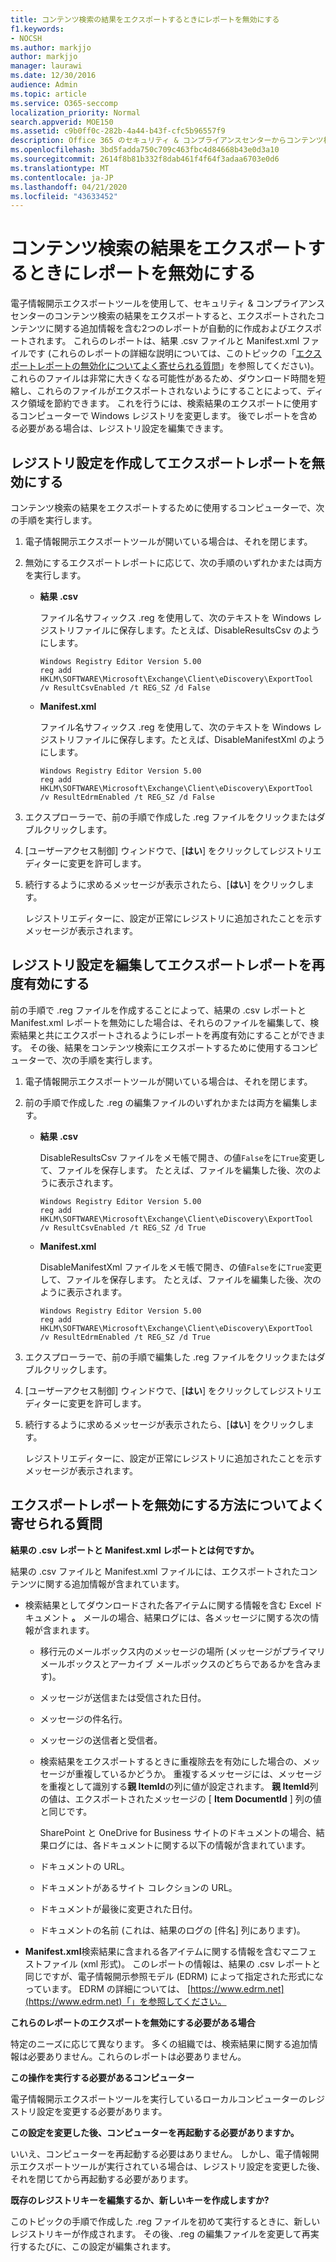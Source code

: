 ```yaml
---
title: コンテンツ検索の結果をエクスポートするときにレポートを無効にする
f1.keywords:
- NOCSH
ms.author: markjjo
author: markjjo
manager: laurawi
ms.date: 12/30/2016
audience: Admin
ms.topic: article
ms.service: O365-seccomp
localization_priority: Normal
search.appverid: MOE150
ms.assetid: c9b0ff0c-282b-4a44-b43f-cfc5b96557f9
description: Office 365 のセキュリティ & コンプライアンスセンターからコンテンツ検索の結果をエクスポートするときにレポートを無効にするには、ローカルコンピューターの Windows レジストリを編集します。 これらのレポートを無効にすると、ダウンロード時間が短縮され、ディスク容量が節約されます。
ms.openlocfilehash: 3bd5fadda750c709c463fbc4d84668b43e0d3a10
ms.sourcegitcommit: 2614f8b81b332f8dab461f4f64f3adaa6703e0d6
ms.translationtype: MT
ms.contentlocale: ja-JP
ms.lasthandoff: 04/21/2020
ms.locfileid: "43633452"
---
```

# <a name="disable-reports-when-you-export-content-search-results"></a>コンテンツ検索の結果をエクスポートするときにレポートを無効にする

電子情報開示エクスポートツールを使用して、セキュリティ & コンプライアンスセンターのコンテンツ検索の結果をエクスポートすると、エクスポートされたコンテンツに関する追加情報を含む2つのレポートが自動的に作成およびエクスポートされます。 これらのレポートは、結果 .csv ファイルと Manifest.xml ファイルです (これらのレポートの詳細な説明については、このトピックの「[エクスポートレポートの無効化についてよく寄せられる質問](#frequently-asked-questions-about-disabling-export-reports)」を参照してください)。 これらのファイルは非常に大きくなる可能性があるため、ダウンロード時間を短縮し、これらのファイルがエクスポートされないようにすることによって、ディスク領域を節約できます。 これを行うには、検索結果のエクスポートに使用するコンピューターで Windows レジストリを変更します。 後でレポートを含める必要がある場合は、レジストリ設定を編集できます。 
  
## <a name="create-registry-settings-to-disable-the-export-reports"></a>レジストリ設定を作成してエクスポートレポートを無効にする

コンテンツ検索の結果をエクスポートするために使用するコンピューターで、次の手順を実行します。
  
1. 電子情報開示エクスポートツールが開いている場合は、それを閉じます。
    
2. 無効にするエクスポートレポートに応じて、次の手順のいずれかまたは両方を実行します。
    
    - **結果 .csv**
    
      ファイル名サフィックス .reg を使用して、次のテキストを Windows レジストリファイルに保存します。たとえば、DisableResultsCsv のようにします。
    
      ```text
      Windows Registry Editor Version 5.00
      reg add HKLM\SOFTWARE\Microsoft\Exchange\Client\eDiscovery\ExportTool /v ResultCsvEnabled /t REG_SZ /d False 
      ```

    - **Manifest.xml**
    
      ファイル名サフィックス .reg を使用して、次のテキストを Windows レジストリファイルに保存します。たとえば、DisableManifestXml のようにします。
    
      ```text
      Windows Registry Editor Version 5.00
      reg add HKLM\SOFTWARE\Microsoft\Exchange\Client\eDiscovery\ExportTool /v ResultEdrmEnabled /t REG_SZ /d False 
      ```

3. エクスプローラーで、前の手順で作成した .reg ファイルをクリックまたはダブルクリックします。
    
4. [ユーザーアクセス制御] ウィンドウで、[**はい**] をクリックしてレジストリエディターに変更を許可します。 
    
5. 続行するように求めるメッセージが表示されたら、[**はい**] をクリックします。
    
    レジストリエディターに、設定が正常にレジストリに追加されたことを示すメッセージが表示されます。
  
## <a name="edit-registry-settings-to-re-enable-the-export-reports"></a>レジストリ設定を編集してエクスポートレポートを再度有効にする

前の手順で .reg ファイルを作成することによって、結果の .csv レポートと Manifest.xml レポートを無効にした場合は、それらのファイルを編集して、検索結果と共にエクスポートされるようにレポートを再度有効にすることができます。 その後、結果をコンテンツ検索にエクスポートするために使用するコンピューターで、次の手順を実行します。
  
1. 電子情報開示エクスポートツールが開いている場合は、それを閉じます。
    
2. 前の手順で作成した .reg の編集ファイルのいずれかまたは両方を編集します。
    
    - **結果 .csv**
    
        DisableResultsCsv ファイルをメモ帳で開き、の値`False`をに`True`変更して、ファイルを保存します。 たとえば、ファイルを編集した後、次のように表示されます。
    
        ```text
        Windows Registry Editor Version 5.00
      reg add HKLM\SOFTWARE\Microsoft\Exchange\Client\eDiscovery\ExportTool /v ResultCsvEnabled /t REG_SZ /d True
        ```

    - **Manifest.xml**
    
        DisableManifestXml ファイルをメモ帳で開き、の値`False`をに`True`変更して、ファイルを保存します。 たとえば、ファイルを編集した後、次のように表示されます。
    
      ```text
      Windows Registry Editor Version 5.00
      reg add HKLM\SOFTWARE\Microsoft\Exchange\Client\eDiscovery\ExportTool /v ResultEdrmEnabled /t REG_SZ /d True
      ```

3. エクスプローラーで、前の手順で編集した .reg ファイルをクリックまたはダブルクリックします。
    
4. [ユーザーアクセス制御] ウィンドウで、[**はい**] をクリックしてレジストリエディターに変更を許可します。 
    
5. 続行するように求めるメッセージが表示されたら、[**はい**] をクリックします。
    
    レジストリエディターに、設定が正常にレジストリに追加されたことを示すメッセージが表示されます。
  
## <a name="frequently-asked-questions-about-disabling-export-reports"></a>エクスポートレポートを無効にする方法についてよく寄せられる質問

 **結果の .csv レポートと Manifest.xml レポートとは何ですか。**
  
結果の .csv ファイルと Manifest.xml ファイルには、エクスポートされたコンテンツに関する追加情報が含まれています。
  
- 検索結果としてダウンロードされた各アイテムに関する情報を含む Excel ドキュメント **。** メールの場合、結果ログには、各メッセージに関する次の情報が含まれます。 
    
  - 移行元のメールボックス内のメッセージの場所 (メッセージがプライマリ メールボックスとアーカイブ メールボックスのどちらであるかを含みます)。
    
  - メッセージが送信または受信された日付。
    
  - メッセージの件名行。
    
  - メッセージの送信者と受信者。
    
  - 検索結果をエクスポートするときに重複除去を有効にした場合の、メッセージが重複しているかどうか。 重複するメッセージには、メッセージを重複として識別する**親 ItemId**の列に値が設定されます。 **親 ItemId**列の値は、エクスポートされたメッセージの [ **Item DocumentId** ] 列の値と同じです。 
    
    SharePoint と OneDrive for Business サイトのドキュメントの場合、結果ログには、各ドキュメントに関する以下の情報が含まれています。
    
  - ドキュメントの URL。
    
  - ドキュメントがあるサイト コレクションの URL。
    
  - ドキュメントが最後に変更された日付。
    
  - ドキュメントの名前 (これは、結果のログの [件名] 列にあります)。
    
- **Manifest.xml**検索結果に含まれる各アイテムに関する情報を含むマニフェストファイル (xml 形式)。 このレポートの情報は、結果の .csv レポートと同じですが、電子情報開示参照モデル (EDRM) によって指定された形式になっています。 EDRM の詳細については、 [https://www.edrm.net](https://www.edrm.net)「」を参照してください。
    
 **これらのレポートのエクスポートを無効にする必要がある場合**
  
特定のニーズに応じて異なります。 多くの組織では、検索結果に関する追加情報は必要ありません。これらのレポートは必要ありません。
  
 **この操作を実行する必要があるコンピューター**
  
 電子情報開示エクスポートツールを実行しているローカルコンピューターのレジストリ設定を変更する必要があります。 
  
 **この設定を変更した後、コンピューターを再起動する必要がありますか。**
  
いいえ、コンピューターを再起動する必要はありません。 しかし、電子情報開示エクスポートツールが実行されている場合は、レジストリ設定を変更した後、それを閉じてから再起動する必要があります。
  
 **既存のレジストリキーを編集するか、新しいキーを作成しますか?**
  
このトピックの手順で作成した .reg ファイルを初めて実行するときに、新しいレジストリキーが作成されます。 その後、.reg の編集ファイルを変更して再実行するたびに、この設定が編集されます。
